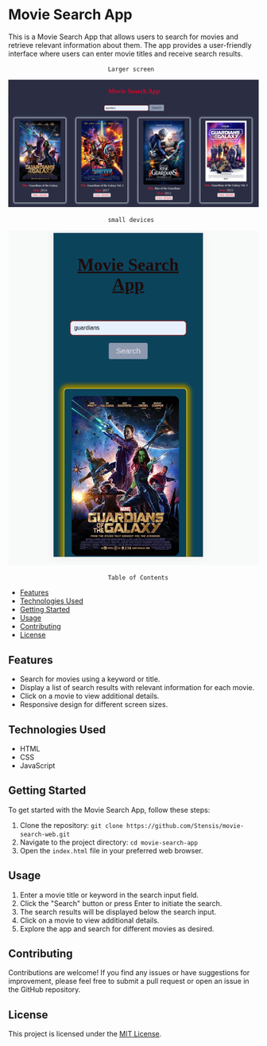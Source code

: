 # Movie Search App

This is a Movie Search App that allows users to search for movies and retrieve relevant information about them. The app provides a user-friendly interface where users can enter movie titles and receive search results.

                                Larger screen
![Large screen](./Assets/large.png)

                                small devices 
![Small screen](./Assets/small.png)


                                Table of Contents

- [Features](#features)
- [Technologies Used](#technologies-used)
- [Getting Started](#getting-started)
- [Usage](#usage)
- [Contributing](#contributing)
- [License](#license)

## Features

- Search for movies using a keyword or title.
- Display a list of search results with relevant information for each movie.
- Click on a movie to view additional details.
- Responsive design for different screen sizes.

## Technologies Used

- HTML
- CSS
- JavaScript

## Getting Started

To get started with the Movie Search App, follow these steps:

1. Clone the repository: `git clone https://github.com/Stensis/movie-search-web.git`
2. Navigate to the project directory: `cd movie-search-app`
3. Open the `index.html` file in your preferred web browser.

## Usage

1. Enter a movie title or keyword in the search input field.
2. Click the "Search" button or press Enter to initiate the search.
3. The search results will be displayed below the search input.
4. Click on a movie to view additional details.
5. Explore the app and search for different movies as desired.

## Contributing

Contributions are welcome! If you find any issues or have suggestions for improvement, please feel free to submit a pull request or open an issue in the GitHub repository.

## License

This project is licensed under the [MIT License](LICENSE).

